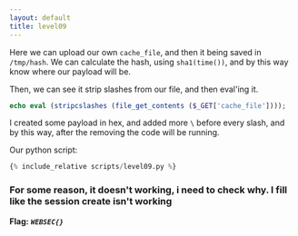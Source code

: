 ```yaml
---
layout: default
title: level09
---
```


Here we can upload our own `cache_file`, and then it being saved in `/tmp/hash`. We can calculate the hash, using `sha1(time())`, and by this way know where our payload will be.

Then, we can see it strip slashes from our file, and then eval'ing it.
```php
echo eval (stripcslashes (file_get_contents ($_GET['cache_file'])));
```

I created some payload in hex, and added more `\` before every slash, and by this way, after the removing the code will be running.

Our python script:
```py
{% include_relative scripts/level09.py %}
```

### For some reason, it doesn't working, i need to check why. I fill like the session create isn't working

**Flag:** ***`WEBSEC{}`*** 
